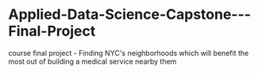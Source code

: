 # Applied-Data-Science-Capstone---Final-Project
course final project - Finding NYC's neighborhoods which will benefit the most out of building a medical service nearby them
